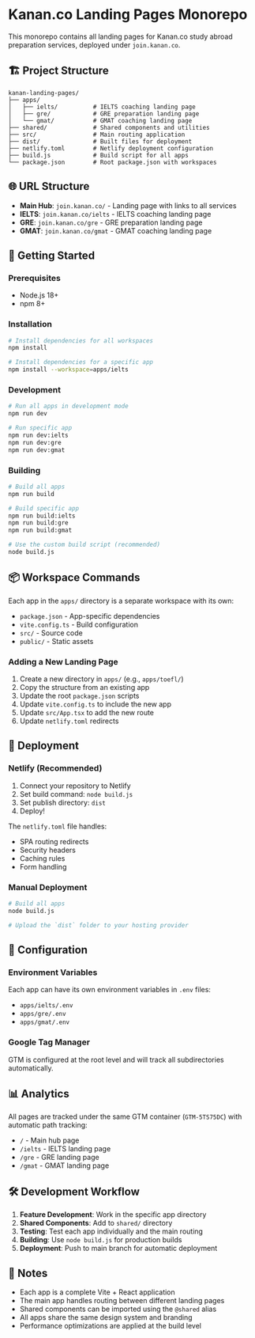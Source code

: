 # Kanan.co Landing Pages Monorepo

This monorepo contains all landing pages for Kanan.co study abroad preparation services, deployed under `join.kanan.co`.

## 🏗️ Project Structure

```
kanan-landing-pages/
├── apps/
│   ├── ielts/          # IELTS coaching landing page
│   ├── gre/            # GRE preparation landing page
│   └── gmat/           # GMAT coaching landing page
├── shared/             # Shared components and utilities
├── src/                # Main routing application
├── dist/               # Built files for deployment
├── netlify.toml        # Netlify deployment configuration
├── build.js            # Build script for all apps
└── package.json        # Root package.json with workspaces
```

## 🌐 URL Structure

- **Main Hub**: `join.kanan.co/` - Landing page with links to all services
- **IELTS**: `join.kanan.co/ielts` - IELTS coaching landing page
- **GRE**: `join.kanan.co/gre` - GRE preparation landing page
- **GMAT**: `join.kanan.co/gmat` - GMAT coaching landing page

## 🚀 Getting Started

### Prerequisites

- Node.js 18+ 
- npm 8+

### Installation

```bash
# Install dependencies for all workspaces
npm install

# Install dependencies for a specific app
npm install --workspace=apps/ielts
```

### Development

```bash
# Run all apps in development mode
npm run dev

# Run specific app
npm run dev:ielts
npm run dev:gre
npm run dev:gmat
```

### Building

```bash
# Build all apps
npm run build

# Build specific app
npm run build:ielts
npm run build:gre
npm run build:gmat

# Use the custom build script (recommended)
node build.js
```

## 📦 Workspace Commands

Each app in the `apps/` directory is a separate workspace with its own:

- `package.json` - App-specific dependencies
- `vite.config.ts` - Build configuration
- `src/` - Source code
- `public/` - Static assets

### Adding a New Landing Page

1. Create a new directory in `apps/` (e.g., `apps/toefl/`)
2. Copy the structure from an existing app
3. Update the root `package.json` scripts
4. Update `vite.config.ts` to include the new app
5. Update `src/App.tsx` to add the new route
6. Update `netlify.toml` redirects

## 🚀 Deployment

### Netlify (Recommended)

1. Connect your repository to Netlify
2. Set build command: `node build.js`
3. Set publish directory: `dist`
4. Deploy!

The `netlify.toml` file handles:
- SPA routing redirects
- Security headers
- Caching rules
- Form handling

### Manual Deployment

```bash
# Build all apps
node build.js

# Upload the `dist` folder to your hosting provider
```

## 🔧 Configuration

### Environment Variables

Each app can have its own environment variables in `.env` files:

- `apps/ielts/.env`
- `apps/gre/.env`
- `apps/gmat/.env`

### Google Tag Manager

GTM is configured at the root level and will track all subdirectories automatically.

## 📊 Analytics

All pages are tracked under the same GTM container (`GTM-5TS75DC`) with automatic path tracking:

- `/` - Main hub page
- `/ielts` - IELTS landing page
- `/gre` - GRE landing page
- `/gmat` - GMAT landing page

## 🛠️ Development Workflow

1. **Feature Development**: Work in the specific app directory
2. **Shared Components**: Add to `shared/` directory
3. **Testing**: Test each app individually and the main routing
4. **Building**: Use `node build.js` for production builds
5. **Deployment**: Push to main branch for automatic deployment

## 📝 Notes

- Each app is a complete Vite + React application
- The main app handles routing between different landing pages
- Shared components can be imported using the `@shared` alias
- All apps share the same design system and branding
- Performance optimizations are applied at the build level
